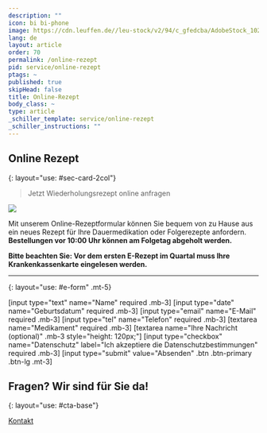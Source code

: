 ```yaml
---
description: ""
icon: bi bi-phone
image: https://cdn.leuffen.de//leu-stock/v2/94/c_gfedcba/AdobeStock_102663778.webp
lang: de
layout: article
order: 70
permalink: /online-rezept
pid: service/online-rezept
ptags: ~
published: true
skipHead: false
title: Online-Rezept
body_class: ~
type: article
_schiller_template: service/online-rezept
_schiller_instructions: ""
---
```

## Online Rezept
{: layout="use: #sec-card-2col"}

> Jetzt Wiederholungsrezept online anfragen


![](https://cdn.leuffen.de//leu-stock/v2/96/c_gfedcba/AdobeStock_249986710.webp)


Mit unserem Online-Rezeptformular können Sie bequem von zu Hause aus ein neues Rezept für Ihre Dauermedikation oder Folgerezepte anfordern.
**Bestellungen vor 10:00 Uhr können am Folgetag abgeholt werden.**


**Bitte beachten Sie: Vor dem ersten E-Rezept im Quartal muss Ihre Krankenkassenkarte eingelesen werden.**



---
{: layout="use: #e-form" .mt-5}

[input type="text"  name="Name" required .mb-3]
[input type="date" name="Geburtsdatum" required .mb-3]
[input type="email" name="E-Mail" required .mb-3]
[input type="tel" name="Telefon" required .mb-3]
[textarea name="Medikament" required .mb-3]
[textarea name="Ihre Nachricht (optional)" .mb-3 style="height: 120px;"]
[input type="checkbox" name="Datenschutz" label="Ich akzeptiere die Datenschutzbestimmungen" required .mb-3]
[input type="submit" value="Absenden" .btn .btn-primary .btn-lg .mt-3]


## Fragen? Wir sind für Sie da!
{: layout="use: #cta-base"}

[Kontakt](/kontakt)
